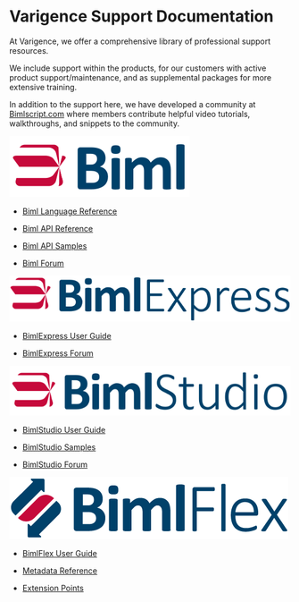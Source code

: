 

# Varigence Support Documentation

<div class="col">
<div class="row">
        

At Varigence, we offer a comprehensive library of professional support resources.

We include support within the products, for our customers with active product support/maintenance, and as supplemental packages for more extensive training.

In addition to the support here, we have developed a community at [Bimlscript.com](http://bimlscript.com) where members contribute helpful video tutorials, walkthroughs, and snippets to the community.

</div>

</div>

<div class="col">
    
<div class="row">
  <div class="col-md-3">

![Biml -h24px](content/images/biml.svg)

* [Biml Language Reference](biml/language-reference/Varigence.Languages.Biml.AstRootNode.html)
* [Biml API Reference](biml/api-reference/Varigence.Languages.Biml.AstRootNode.html)
* [Biml API Samples](biml/snippets/index.md)
* [Biml Forum](https://varigence.com/Forums?forumName=Biml)
  
  </div>
  <div class="col-md-3">
  
![BimlExpress -h24px](content/images/bimlexpress.svg)

* [BimlExpress User Guide](bimlexpress/index.md)
* [BimlExpress Forum](https://varigence.com/Forums?forumName=Biml)


  
  </div>
  <div class="col-md-3">
  
![BimlStudio -h24px](content/images/bimlstudio.svg)

* [BimlStudio User Guide](bimlstudio/index.md)
* [BimlStudio Samples](bimlstudio/index.md)
* [BimlStudio Forum](https://varigence.com/Forums?forumName=BimlStudio)
  
  </div>
  <div class="col-md-3">
  
![BimlFlex -h24px](content/images/bimlflex.png)

* [BimlFlex User Guide](bimlflex/index.md)
* [Metadata Reference](bimlflex/user-guide/metadata-entity-definitions.md)
* [Extension Points](bimlflex/user-guide/extension-point-definitions.md)


  </div>
</div>

</div>





    













